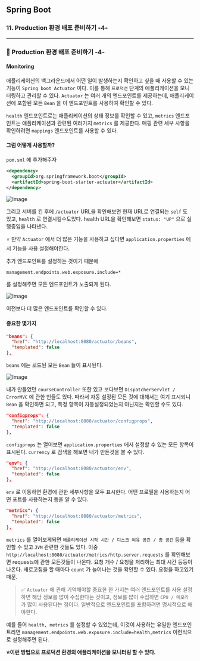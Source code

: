## Spring Boot

### 11. Production 환경 배포 준비하기 -4-

---

### 📌 Production 환경 배포 준비하기 -4-

#### Monitoring

애플리케이션의 백그라운드에서 어떤 일이 발생하는지 확인하고 싶을 때 사용할 수 있는 기능이 `Spring boot Actuator` 이다.
이를 통해 `프로덕션` 단계의 애플리케이션을 모니터링하고 관리할 수 있다.
`Actuator` 는 여러 개의 엔드포인트를 제공하는데, 애플리케이션에 포함된 모든 `Bean` 을 이 엔드포인트를 사용하여 확인할 수 있다.

`health` 엔드포인트로는 애플리케이션의 상태 정보를 확인할 수 있고,
`metrics` 엔드포인트는 애플리케이션과 관련된 여러가지 `metrics` 를 제공한다.
매핑 관련 세부 사항을 확인하려면 `mappings` 엔드포인트를 사용할 수 있다.

#### 그럼 어떻게 사용할까?

`pom.sml` 에 추가해주자

```xml
<dependency>
  <groupId>org.springframework.boot</groupId>
  <artifactId>spring-boot-starter-actuator</artifactId>
</dependency>
```

![Image](https://github.com/user-attachments/assets/e63713f2-56f8-469c-9ea8-a1ee8fa2a130)

그리고 서버를 킨 후에 `/actuator` URL을 확인해보면 현재 URL로 연결되는 `self` 도 있고, `health` 로 연결시킬수도있다.
health URL을 확인해보면 `status: "UP"` 으로 실행중임을 나타낸다.

⭐️ 만약 `Actuator` 에서 더 많은 기능을 사용하고 싶다면 `application.properties` 에서 기능을 사용 설정해야한다.

추가 엔드포인트를 설정하는 것이기 때문에

```xml
management.endpoints.web.exposure.include=*
```

를 설정해주면 모든 엔드포인트가 노출되게 된다.

![Image](https://github.com/user-attachments/assets/eb34c06c-b777-4be1-b925-343be76df532)

이전보다 더 많은 엔드포인트를 확인할 수 있다.

#### 중요한 몇가지

```json
"beans": {
  "href": "http://localhost:8080/actuator/beans",
  "templated": false
},
```

`beans` 에는 로드된 모든 `Bean` 들이 표시된다.

![Image](https://github.com/user-attachments/assets/e1a9f126-a96b-4bed-bb46-1089a7178226)

내가 만들었던 `courseController` 또한 있고 보다보면 `DispatcherServlet / ErrorMVC` 에 관한 빈들도 있다.
따라서 자동 설정된 모든 것에 대해서는 여기 표시되니 `Bean` 을 확인하면 되고, 특정 항목이 자동설정되었는지 아닌지는 확인할 수도 있다.

```json
"configprops": {
  "href": "http://localhost:8080/actuator/configprops",
  "templated": false
},
```

`configprops` 는 열어보면 `application.properties` 에서 설정할 수 있는 모든 항목이 표시된다. `currency` 로 검색을 해보면 내가 만든것을 볼 수 있다.

```json
"env": {
  "href": "http://localhost:8080/actuator/env",
  "templated": false
},
```

`env` 로 이동하면 환경에 관한 세부사항을 모두 표시한다. 어떤 프로필을 사용하는지 어떤 포트를 사용하는지 등을 알 수 있다.

```json
"metrics": {
  "href": "http://localhost:8080/actuator/metrics",
  "templated": false
},
```

`metrics` 를 열어보게되면 `애플리케이션 시작 시간 / 디스크 여유 공간 / 총 공간` 등을 확인할 수 있고 `JVM` 관련한 것들도 있다.
이중 `http://localhost:8080/actuator/metrics/http.server.requests` 를 확인해보면 requests에 관한 모든것들이 나온다.
요청 개수 / 요청을 처리하는 최대 시간 등등이 나온다.
새로고침을 할 때마다 `count` 가 늘어나는 것을 확인할 수 있다. 요청을 하고있기 때문.

> ✅ `Actuator` 에 관해 기억해야할 중요한 한 가지는 여러 엔드포인트를 사용 설정하면 해당 정보를 많이 수집한다는 것이고, 정보를 많이 수집하면 `CPU / 메모리` 가 많이 사용된다는 점이다.
> 일반적으로 엔드포인트를 포함하려면 명시적으로 해야한다.

예를 들어 `health, metrics` 를 설정할 수 있었는데, 이것이 사용하는 유일한 엔드포인트라면
`management.endpoints.web.exposure.include=health,metrics`
이런식으로 설정해주면 된다.

**⭐️이런 방법으로 프로덕션 환경의 애플리케이션을 모니터링 할 수 있다.**
